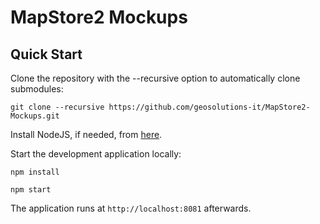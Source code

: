 MapStore2 Mockups
==========

Quick Start
------------

Clone the repository with the --recursive option to automatically clone submodules:

`git clone --recursive https://github.com/geosolutions-it/MapStore2-Mockups.git`

Install NodeJS, if needed, from [here](https://nodejs.org/en/blog/release/v0.12.7/).

Start the development application locally:

`npm install`

`npm start`

The application runs at `http://localhost:8081` afterwards.
